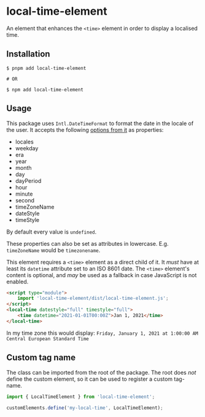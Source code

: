 # local-time-element

An element that enhances the `<time>` element in order to display a localised time.

## Installation

```shell-session
$ pnpm add local-time-element

# OR

$ npm add local-time-element
```

## Usage

This package uses `Intl.DateTimeFormat` to format the date in the locale of the user. It accepts the following
[options from it](https://developer.mozilla.org/en-US/docs/Web/JavaScript/Reference/Global_Objects/Intl/DateTimeFormat/DateTimeFormat#parameters) as properties:

- locales
- weekday
- era
- year
- month
- day
- dayPeriod
- hour
- minute
- second
- timeZoneName
- dateStyle
- timeStyle

By default every value is `undefined`.

These properties can also be set as attributes in lowercase. E.g. `timeZoneName` would be `timezonename`.

This element requires a `<time>` element as a direct child of it. It *must* have at least its `datetime` attribute set to an ISO 8601 date. The `<time>` element's content is optional, and _may_ be used as a fallback in case JavaScript is not enabled.

```html
<script type="module">
    import 'local-time-element/dist/local-time-element.js';
</script>
<local-time datestyle="full" timestyle="full">
    <time datetime="2021-01-01T00:00Z">Jan 1, 2021</time>
</local-time>
```

In my time zone this would display:
`Friday, January 1, 2021 at 1:00:00 AM Central European Standard Time`

## Custom tag name

The class can be imported from the root of the package. The root does _not_ define the
custom element, so it can be used to register a custom tag-name.

```typescript
import { LocalTimeElement } from 'local-time-element';

customElements.define('my-local-time', LocalTimeElement);
```
